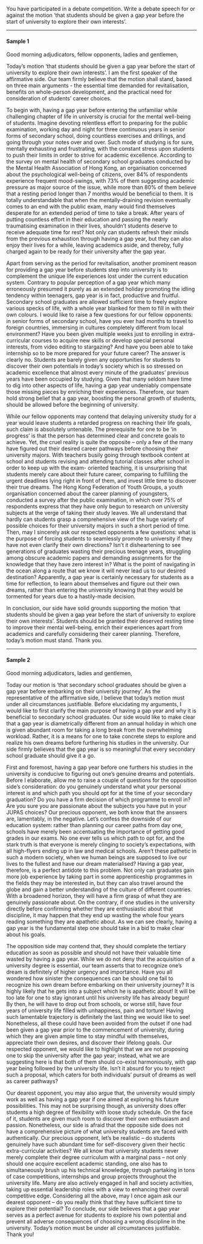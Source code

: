 You have participated in a debate competition. Write a debate speech for or against the motion ‘that
students should be given a gap year before the start of university to explore their own interests’.

---
#### Sample 1

Good morning adjudicators, fellow opponents, ladies and gentlemen,

Today’s motion ‘that students should be given a gap year before the start of university to explore their own interests’. I am the first speaker of the affirmative side. Our team firmly believe that the motion shall stand, based on three main arguments - the essential time demanded for revitalisation, benefits on whole-person development, and the practical need for consideration of students’ career choices.

To begin with, having a gap year before entering the unfamiliar while challenging chapter of life in university is crucial for the mental well-being of students. Imagine devoting relentless effort to preparing for the public examination, working day and night for three continuous years in senior forms of secondary school, doing countless exercises and drillings, and going through your notes over and over. Such mode of studying is for sure, mentally exhausting and frustrating, with the constant stress upon students to push their limits in order to strive for academic excellence. According to the survey on mental health of secondary school graduates conducted by the Mental Health Association of Hong Kong, an organisation concerned about the psychological well-being of citizens, over 84% of respondents experience frequent mood-swings, with 73% of them suggesting academic pressure as major source of the issue, while more than 80% of them believe that a resting period longer than 7 months would be beneficial to them. It is totally understandable that when the mentally-draining revision eventually comes to an end with the public exam, many would find themselves desperate for an extended period of time to take a break. After years of putting countless effort in their education and passing the nearly traumatising examination in their lives, shouldn’t students deserve to receive adequate time for rest? Not only can students refresh their minds from the previous exhaustion through having a gap year, but they can also enjoy their lives for a while, leaving academics aside, and thereby, fully charged again to be ready for their university after the gap year.

Apart from serving as the period for revitalisation, another prominent reason for providing a gap year before students step into university is to complement the unique life experiences lost under the current education system. Contrary to popular perception of a gap year which many erroneously presumed it purely as an extended holiday promoting the idling tendency within teenagers, gap year is in fact, productive and fruitful. Secondary school graduates are allowed sufficient time to freely explore various specks of life, with a whole year blanked for them to fill in with their own colours. I would like to raise a few questions for our fellow opponents: in senior forms of secondary school, have you ever had months to travel to foreign countries, immersing in cultures completely different from local environment? Have you been given multiple weeks just to enrolling in extra-curricular courses to acquire new skills or develop special personal interests, from video editing to stargazing? And have you been able to take internship so to be more prepared for your future career? The answer is clearly no. Students are barely given any opportunities for students to discover their own potentials in today’s society which is so stressed on academic excellence that almost every minute of the graduates’ previous years have been occupied by studying. Given that many seldom have time to dig into other aspects of life, having a gap year undeniably compensate those missing pieces by enriching their experiences. Therefore, our team hold strong belief that a gap year, boosting the personal growth of students, should be allowed before the beginning of university.

While our fellow opponents may contend that delaying university study for a year would leave students a retarded progress on reaching their life goals, such claim is absolutely untenable. The prerequisite for one to be ‘in progress’ is that the person has determined clear and concrete goals to achieve. Yet, the cruel reality is quite the opposite – only a few of the many have figured out their desired career pathways before choosing their university majors. With teachers busily going through textbook content at school and students revising and attending tutorial classes after school in order to keep up with the exam- oriented teaching, it is unsurprising that students merely care about their future career, comparing to fulfilling the urgent deadlines lying right in front of them, and invest little time to discover their true dreams. The Hong Kong Federation of Youth Groups, a youth organisation concerned about the career planning of youngsters, conducted a survey after the public examination, in which over 75% of respondents express that they have only begun to research on university subjects at the verge of taking their study leaves. We all understand that hardly can students grasp a comprehensive view of the huge variety of possible choices for their university majors in such a short period of time. Then, may I sincerely ask our respected opponents a few questions: what is the purpose of forcing students to seamlessly promote to university if they have not even clarify their own directions? Isn’t it disheartening to see generations of graduates wasting their precious teenage years, struggling among obscure academic papers and demanding assignments for the knowledge that they have zero interest in? What is the point of navigating in the ocean along a route that we know it will never lead us to our desired destination? Apparently, a gap year is certainly necessary for students as a time for reflection, to learn about themselves and figure out their own dreams, rather than entering the university knowing that they would be tormented for years due to a hastily-made decision.

In conclusion, our side have solid grounds supporting the motion ‘that students should be given a gap year before the start of university to explore their own interests’. Students should be granted their deserved resting time to improve their mental well-being, enrich their experiences apart from academics and carefully considering their career planning. Therefore, today’s motion must stand. Thank you.

---
#### Sample 2

Good morning adjudicators, ladies and gentlemen,

Today our motion is ‘that secondary school graduates should be given a gap year before embarking on their university journey’. As the representative of the affirmative side, I believe that today’s motion must under all circumstances justifiable. Before elucidating my arguments, I would like to first clarify the main purpose of having a gap year and why it is beneficial to secondary school graduates. Our side would like to make clear that a gap year is diametrically different from an annual holiday in which one is given abundant room for taking a long break from the overwhelming workload. Rather, it is a means for one to take concrete steps to explore and realize his own dreams before furthering his studies in the university. Our side firmly believes that the gap year is so meaningful that every secondary school graduate should give it a go.

First and foremost, having a gap year before one furthers his studies in the university is conducive to figuring out one’s genuine dreams and potentials. Before I elaborate, allow me to raise a couple of questions for the opposition side’s consideration: do you genuinely understand what your personal interest is and which path you should opt for at the time of your secondary graduation? Do you have a firm decision of which programme to enroll in? Are you sure you are passionate about the subjects you have put in your JUPAS choices? Our precious opponent, we both know that the answers are, lamentably, in the negative. Let’s confess the downside of our education system: rather than planning our career paths from day one, schools have merely been accentuating the importance of getting good grades in our exams. No one ever tells us which path to opt for, and the stark truth is that everyone is merely clinging to society’s expectations, with all high-flyers ending up in law and medical schools. Aren’t these pathetic in such a modern society, when we human beings are supposed to live our lives to the fullest and have our dream materialised? Having a gap year, therefore, is a perfect antidote to this problem. Not only can graduates gain more job experience by taking part in some apprenticeship programmes in the fields they may be interested in, but they can also travel around the globe and gain a better understanding of the culture of different countries. With a broadened horizon, they will have a firm grasp of what they are genuinely passionate about. On the contrary, if one studies in the university directly before confirming whether they are enthusiastic about that discipline, it may happen that they end up wasting the whole four years reading something they are apathetic about. As we can see clearly, having a gap year is the fundamental step one should take in a bid to make clear about his goals.

The opposition side may contend that, they should complete the tertiary education as soon as possible and should not have their valuable time wasted by having a gap year. While we do not deny that the acquisition of a university degree is essential, our team asserts that to recognize one’s dream is definitely of higher urgency and importance. Have you all wondered how sinister the consequences can be should one fail to recognize his own dream before embarking on their university journey? It is highly likely that he gets into a subject which he is apathetic about! It will be too late for one to stay ignorant until his university life has already begun! By then, he will have to drop out from schools, or worse still, have four years of university life filled with unhappiness, pain and torture! Having such lamentable trajectory is definitely the last thing we would like to see! Nonetheless, all these could have been avoided from the outset if one had been given a gap year prior to the commencement of university, during which they are given ample time to stay mindful with themselves, appreciate their own desires, and discover their lifelong goals. Our respected opponent, we would like to highlight that we are not proposing one to skip the university after the gap year; instead, what we are suggesting here is that both of them should co-exist harmoniously, with gap year being followed by the university life. Isn’t it absurd for you to reject such a proposal, which caters for both individuals’ pursuit of dreams as well as career pathways?

Our dearest opponent, you may also argue that, the university would simply work as well as having a gap year if one aimed at exploring his future possibilities. This may not be surprising though, as university does offer students a high degree of flexibility with loose study schedule. On the face of it, students are given much room to discover their own enthusiasm and passion. Nonetheless, our side is afraid that the opposite side does not have a comprehensive picture of what university students are faced with authentically. Our precious opponent, let’s be realistic – do students genuinely have such abundant time for self-discovery given their hectic extra-curricular activities? We all know that university students never merely complete their degree curriculum with a marginal pass – not only should one acquire excellent academic standing, one also has to simultaneously brush up his technical knowledge, through partaking in tons of case competitions, internships and group projects throughout the university life. Many are also actively engaged in hall and society activities, taking up essential leadership roles with a view to enhancing their overall competitive edge. Considering all the above, may I once again ask our dearest opponent – do you really think that they have sufficient time to explore their potential?
To conclude, our side believes that a gap year serves as a perfect avenue for students to explore his own potential and prevent all adverse consequences of choosing a wrong discipline in the university. Today’s motion must be under all circumstances justifiable. Thank you!
